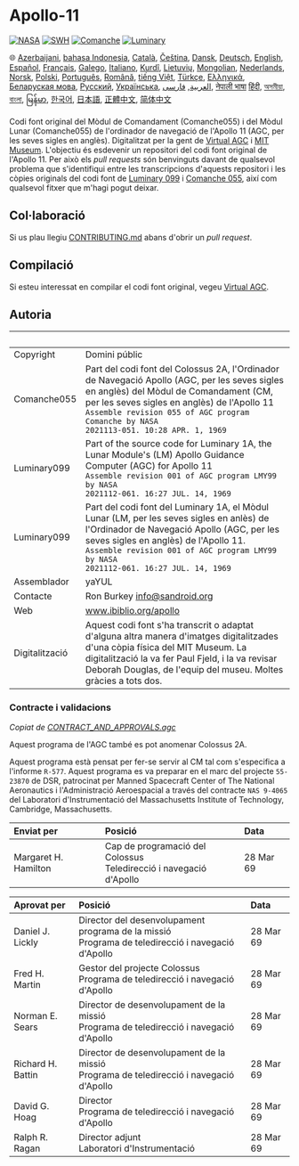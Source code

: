# Apollo-11

[![NASA][1]][2]
[![SWH]][SWH_URL]
[![Comanche]][ComancheMilestone]
[![Luminary]][LuminaryMilestone]

🌐
[Azerbaijani][AZ],
[bahasa Indonesia][ID],
[Català][CA],
[Čeština][CZ],
[Dansk][DA],
[Deutsch][DE],
[English][EN],
[Español][ES],
[Français][FR],
[Galego][GL],
[Italiano][IT],
[Kurdî][KU],
[Lietuvių][LT],
[Mongolian][MN],
[Nederlands][NL],
[Norsk][NO],
[Polski][PL],
[Português][PT_BR],
[Română][RO],
[tiếng Việt][VI],
[Türkçe][TR],
[Ελληνικά][GR],
[Беларуская мова][BE],
[Русский][RU],
[Українська][UK],
[العربية][AR],
[فارسی][FA],
[नेपाली भाषा][NE]
[हिंदी][HI_IN],
[অসমীয়া][AS_IN],
[বাংলা][BD_BN],
[မြန်မာ][MM],
[한국어][KO_KR],
[日本語][JA],
[正體中文][ZH_TW],
[简体中文][ZH_CN]

[AR]:README.ar.md
[AS_IN]:README.as_in.md
[AZ]:README.az.md
[BD_BN]:README.bd_bn.md
[BE]:README.be.md
[CA]:README.ca.md
[CZ]:README.cz.md
[DA]:README.da.md
[DE]:README.de.md
[EN]:../README.md
[ES]:README.es.md
[FA]:README.fa.md
[FR]:README.fr.md
[GL]:README.gl.md
[GR]:README.gr.md
[HI_IN]:README.hi_in.md
[ID]:README.id.md
[IT]:README.it.md
[JA]:README.ja.md
[KO_KR]:README.ko_kr.md
[KU]:README.ku.md
[LT]:README.lt.md
[MM]:README.mm.md
[MN]:README.mn.md
[NE]:README.ne.md
[NL]:README.nl.md
[NO]:README.no.md
[PL]:README.pl.md
[PT_BR]:README.pt_br.md
[RO]:README.ro.md
[RU]:README.ru.md
[TR]:README.tr.md
[UK]:README.ua.md
[VI]:README.vi.md
[ZH_CN]:README.zh_cn.md
[ZH_TW]:README.zh_tw.md

Codi font original del Mòdul de Comandament (Comanche055) i del Mòdul Lunar (Comanche055) de l'ordinador de navegació de l'Apollo 11 (AGC, per les seves sigles en anglès). Digitalitzat per la gent de [Virtual AGC][3] i [MIT Museum][4]. L'objectiu és esdevenir un repositori del codi font original de l'Apollo 11. Per això els *pull requests* són benvinguts davant de qualsevol problema que s'identifiqui entre les transcripcions d'aquests repositori i les còpies originals del codi font de [Luminary 099][5] i [Comanche 055][6], així com qualsevol fitxer que m'hagi pogut deixar.

## Col·laboració

Si us plau llegiu [CONTRIBUTING.md][7] abans d'obrir un *pull request*.

## Compilació

Si esteu interessat en compilar el codi font original, vegeu [Virtual AGC][8].

## Autoria

&nbsp;         | &nbsp;
:------------- | :-----
Copyright      | Domini públic
Comanche055    | Part del codi font del Colossus 2A, l'Ordinador de Navegació Apollo (AGC, per les seves sigles en anglès) del Mòdul de Comandament (CM, per les seves sigles en anglès) de l'Apollo 11<br>`Assemble revision 055 of AGC program Comanche by NASA`<br>`2021113-051. 10:28 APR. 1, 1969`
Luminary099    | Part of the source code for Luminary 1A, the Lunar Module's (LM) Apollo Guidance Computer (AGC) for Apollo 11<br>`Assemble revision 001 of AGC program LMY99 by NASA`<br>`2021112-061. 16:27 JUL. 14, 1969`
Luminary099    | Part del codi font del Luminary 1A, el Mòdul Lunar (LM, per les seves sigles en anlès) de l'Ordinador de Navegació Apollo (AGC, per les seves sigles en anglès) de l'Apollo 11.<br>`Assemble revision 001 of AGC program LMY99 by NASA`<br>`2021112-061. 16:27 JUL. 14, 1969`
Assemblador    | yaYUL
Contacte       | Ron Burkey <info@sandroid.org>
Web            | www.ibiblio.org/apollo
Digitalització | Aquest codi font s'ha transcrit o adaptat d'alguna altra manera d'imatges digitalitzades d'una còpia física del MIT Museum. La digitalització la va fer Paul Fjeld, i la va revisar Deborah Douglas, de l'equip del museu. Moltes gràcies a tots dos.

### Contracte i validacions

*Copiat de [CONTRACT_AND_APPROVALS.agc]*

Aquest programa de l'AGC també es pot anomenar Colossus 2A.

Aquest programa està pensat per fer-se servir al CM tal com s'especifica a l'informe `R-577`. Aquest programa es va preparar en el marc del projecte `55-23870` de DSR, patrocinat per Manned Spacecraft Center of The National Aeronautics i l'Administració Aeroespacial a través del contracte `NAS 9-4065` del Laboratori d'Instrumentació del Massachusetts Institute of Technology, Cambridge, Massachusetts.

Enviat per           | Posició | Data
:------------------- | :------ | :---
Margaret H. Hamilton | Cap de programació del Colossus<br>Teledirecció i navegació d'Apollo | 28 Mar 69

Aprovat per        | Posició | Data
:----------------- | :------ | :---
Daniel J. Lickly   | Director del desenvolupament programa de la missió<br>Programa de teledirecció i navegació d'Apollo | 28 Mar 69
Fred H. Martin     | Gestor del projecte Colossus <br>Programa de teledirecció i navegació d'Apollo | 28 Mar 69
Norman E. Sears    | Director de desenvolupament de la missió<br>Programa de teledirecció i navegació d'Apollo | 28 Mar 69
Richard H. Battin  | Director de desenvolupament de la missió<br>Programa de teledirecció i navegació d'Apollo | 28 Mar 69
David G. Hoag      | Director<br>Programa de teledirecció i navegació d'Apollo | 28 Mar 69
Ralph R. Ragan     | Director adjunt<br>Laboratori d'Instrumentació | 28 Mar 69

[CONTRACT_AND_APPROVALS.agc]:https://github.com/chrislgarry/Apollo-11/blob/master/Comanche055/CONTRACT_AND_APPROVALS.agc
[1]:https://flat.badgen.net/badge/NASA/Mission%20Overview/0B3D91
[2]:https://www.nasa.gov/mission_pages/apollo/missions/apollo11.html
[3]:http://www.ibiblio.org/apollo/
[4]:http://web.mit.edu/museum/
[5]:http://www.ibiblio.org/apollo/ScansForConversion/Luminary099/
[6]:http://www.ibiblio.org/apollo/ScansForConversion/Comanche055/
[7]:https://github.com/chrislgarry/Apollo-11/blob/master/CONTRIBUTING.md
[8]:https://github.com/rburkey2005/virtualagc
[SWH]:https://flat.badgen.net/badge/Software%20Heritage/Archive/0B3D91
[SWH_URL]:https://archive.softwareheritage.org/browse/origin/https://github.com/chrislgarry/Apollo-11/
[Comanche]:https://flat.badgen.net/github/milestones/chrislgarry/Apollo-11/1
[ComancheMilestone]:https://github.com/chrislgarry/Apollo-11/milestone/1
[Luminary]:https://flat.badgen.net/github/milestones/chrislgarry/Apollo-11/2
[LuminaryMilestone]:https://github.com/chrislgarry/Apollo-11/milestone/2
